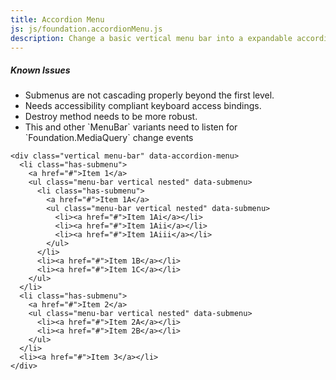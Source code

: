 ```yaml
---
title: Accordion Menu
js: js/foundation.accordionMenu.js
description: Change a basic vertical menu bar into a expandable accordion menu with the Accordion Menu plugin.
---
```


<div class="alert callout">
  <h5>Known Issues</h5>
  <ul>
    <li>Submenus are not cascading properly beyond the first level.</li>
    <li>Needs accessibility compliant keyboard access bindings.</li>
    <li>Destroy method needs to be more robust.</li>
    <li>This and other `MenuBar` variants need to listen for `Foundation.MediaQuery` change events </li>
  </ul>
</div>


```html_example
<div class="vertical menu-bar" data-accordion-menu>
  <li class="has-submenu">
    <a href="#">Item 1</a>
    <ul class="menu-bar vertical nested" data-submenu>
      <li class="has-submenu">
        <a href="#">Item 1A</a>
        <ul class="menu-bar vertical nested" data-submenu>
          <li><a href="#">Item 1Ai</a></li>
          <li><a href="#">Item 1Aii</a></li>
          <li><a href="#">Item 1Aiii</a></li>
        </ul>
      </li>
      <li><a href="#">Item 1B</a></li>
      <li><a href="#">Item 1C</a></li>
    </ul>
  </li>
  <li class="has-submenu">
    <a href="#">Item 2</a>
    <ul class="menu-bar vertical nested" data-submenu>
      <li><a href="#">Item 2A</a></li>
      <li><a href="#">Item 2B</a></li>
    </ul>
  </li>
  <li><a href="#">Item 3</a></li>
</div>
```
